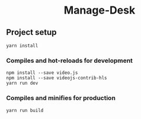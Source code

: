 <h1 align="center">Manage-Desk</h1>

## Project setup
```
yarn install
```

### Compiles and hot-reloads for development
```
npm install --save video.js
npm install --save videojs-contrib-hls
yarn run dev
```

### Compiles and minifies for production
```
yarn run build
```

